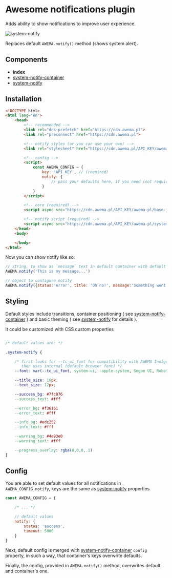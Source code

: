 # Awesome notifications plugin

Adds ability to show notifications to improve user experience.

![system-notify](/assets/awema-pl/wiki/docs/system-notify.gif)

Replaces default `AWEMA.notify()` method (shows system alert).


## Components

- **index**
- [system-notify-container](./system-notify-container.md)
- [system-notify](./system-notify.md)


## Installation

```html
<!DOCTYPE html>
<html lang="en">
    <head>
        <!-- recommended -->
        <link rel="dns-prefetch" href="https://cdn.awema.pl">
        <link rel="preconnect" href="https://cdn.awema.pl">

        <!-- notify styles (or you can use your own) -->
        <link rel="stylesheet" href="https://cdn.awema.pl/API_KEY/awema-pl/system-notify/v1.x.x/css/main.css">

        <!-- config -->
        <script>
            const AWEMA_CONFIG = {
                key: 'API_KEY', // (required)
                notify: {
                    // pass your defaults here, if you need (not required)
                }
            }
        </script>

        <!-- core (required) -->
        <script async src="https://cdn.awema.pl/API_KEY/awema-pl/base-js/v1.x.x/js/main.js"></script>

        <!-- notify script (required) -->
        <script async src="https://cdn.awema.pl/API_KEY/awema-pl/system-notify/v1.x.x/js/main.js"></script>
    </head>
    <body>

    </body>
</html>
```

Now you can show notify like so:

```javascript
// string, to show as `message` text in default container with default config
AWEMA.notify('This is my message...')

// object to configure notify
AWEMA.notify({status:'error', title: 'Oh no!', message:'Something went wrong...'})
```

## Styling

Default styles include transitions, container positioning ( see [system-notify-container](./system-notify-container.md) ) and basic theming ( see [system-notify](./system-notify.md) for details ).

It could be customized with CSS custom properties

```css

/* default values are: */

.system-notify {

    /* first looks for --tc_ui_font for compatibility with AWEMA Indigo Layout component,
       then uses internal (default browser font) */
    --font: var(--tc_ui_font, system-ui, -apple-system, Segoe UI, Roboto, sans-serif);

    --title_size: 16px;
    --text_size: 12px;

    --success_bg: #7fc876
    --success_text: #fff

    --error_bg: #f36161
    --error_text: #fff

    --info_bg: #edc252
    --info_text: #fff

    --warning_bg: #4e93e0
    --warning_text: #fff

    --progress_overlay: rgba(0,0,0,.1)
}

```


## Config

You are able to set default values for all notifications in `AWEMA_CONFIG.notify`, keys are the same as [system-notify](./system-notify.md) properties

```javascript
const AWEMA_CONFIG = {

    /* ... */

    // default values
    notify: {
        status: 'success',
        timeout: 5000
    }
}
```

Next, default config is merged with [system-notify-container](./system-notify-container.md) `config` property, in such a way, that container's keys overwrite defaults.

Finally, the config, provided in `AWEMA.notify()` method, overwrites default and container's one.
